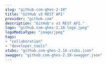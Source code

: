 ```yaml
---
slug: "github-com-ghes-2-18"
title: "GitHub v3 REST API"
provider: "github.com"
description: "GitHub's v3 REST API."
logo: "github.com-ghes-2.18-logo.jpeg"
logoMediaType: "image/jpeg"
tags:
- "collaboration"
- "developer_tools"
stubs: "github.com-ghes-2.18-stubs.json"
swagger: "github.com-ghes-2.18-swagger.json"
---
```

